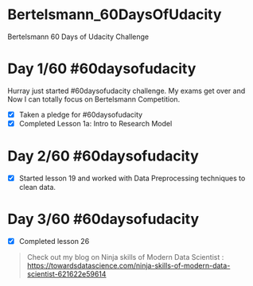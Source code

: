 # Bertelsmann_60DaysOfUdacity
Bertelsmann 60 Days of Udacity Challenge 

# Day 1/60 #60daysofudacity
Hurray just started #60daysofudacity challenge. My exams get over and Now I can totally focus on Bertelsmann Competition.

- [x] Taken a pledge for #60daysofudacity
- [x] Completed Lesson 1a: Intro to Research Model

# Day 2/60 #60daysofudacity
- [x] Started lesson 19 and worked with Data Preprocessing techniques to clean data.

# Day 3/60 #60daysofudacity
- [x] Completed lesson 26
> Check out my blog on Ninja skills of Modern Data Scientist : 
> https://towardsdatascience.com/ninja-skills-of-modern-data-scientist-621622e59614
